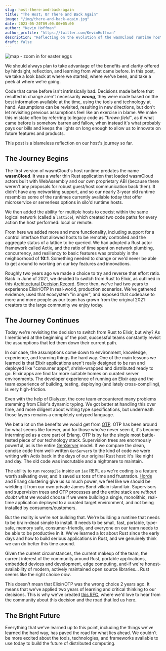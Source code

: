 ```yaml
---
slug: host-there-and-back-again
title: "The Host; Or There and Back Again"
image: "/img/there-and-back-again.jpg"
date: 2023-05-20T09:00:00+05:00
author: "Kevin Hoffman"
author_profile: "https://twitter.com/KevinHoffman"
description: "Reflecting on the evolution of the wasmCloud runtime host"
draft: false
---
```


![map - zoom in for easter eggs](/img/there-and-back-again.jpg)

We should always plan to take advantage of the benefits and clarity offered by hindsight, reflection, and learning from what came before. In this post, we take a look back at where we started, where we've been, and take a peek at where we're going.

<!-- truncate -->

Code that came before isn't intrinsically bad. Decisions made before that resulted in change aren't necessarily **_wrong_**, they were made based on the best information available at the time, using the tools and technology at hand. Assumptions can be revisited, resulting in new directions, but don't let revisiting previous assumptions feel like an exercise in blame. We make this mistake often by referring to legacy code as _"brown field"_, as if what came before is somehow barren and fallow, when instead it's what probably pays our bills and keeps the lights on long enough to allow us to innovate on future features and products.

This post is a blameless reflection on our host's journey so far.

## The Journey Begins

The first version of wasmCloud's host runtime predates the name **wasmCloud**. It was a wafer thin Rust application that loaded wasmCloud actors built with WebAssembly and our own proprietary ABI (because there weren't any proposals for robust guest/host communication back then). It didn't have any networking support, and so our nearly 3-year old runtime resembles some of the runtimes currently available today that offer microservice or serverless options in silo'd runtime hosts.

We then added the ability for multiple hosts to coexist within the same logical network (called a `lattice`), which created two code paths for every action the host performed: local or remote.

From here we added more and more functionality, including support for a control interface that allowed hosts to be remotely controlled and the aggregate status of a lattice to be queried. We had adopted a Rust actor framework called Actix, and the ratio of time spent on network plumbing, concurrency, and resiliency to basic features was probably in the neighborhood of **10:1**. Something needed to change or we'd never be able to get around to working on our key features and innovations.

Roughly two years ago we made a choice to try and reverse that effort ratio. Back in June of 2021, we decided to switch from Rust to Elixir, as outlined in this [Architectural Decision Record](https://wasmcloud.github.io/adr/0010-otp.html). Since then, we've had two years to experience Elixir/OTP in real-world, production scenarios. We've gathered evidence, used that ecosystem "in anger", and exposed that codebase to more and more people as our team has grown from the original 2021 creators to the large community we enjoy today.

## The Journey Continues

Today we're revisiting the decision to switch from Rust to Elixir, but why? As I mentioned at the beginning of the post, successful teams constantly revisit the assumptions that led them down their current path.

In our case, the assumptions come down to environment, knowledge, experience, and learning things the hard way. One of the main lessons we learned is that Elixir applications aren't really designed to be run and deployed like "consumer apps", shrink-wrapped and distributed ready to go. Elixir apps are find far more suitable homes on curated server environments. The developer experience of running an Elixir app and the team experience of building, testing, deploying (and lately cross-compiling), is very high-friction.

Even with the help of Dialyzer, the core team encountered many problems stemming from Elixir's dynamic typing. We got better at handling this over time, and more diligent about writing type specifications, but underneath those layers remains a completely untyped language.

We bet a lot on the benefits we would get from [OTP](https://www.erlang.org). OTP has been around for what seems like forever, and for those who've never seen it, it's become intermingled as a core part of Erlang. OTP is by far the single most battle-tested piece of our technology stack. Supervision trees are enormously powerful, as is the entire [GenServer](https://hexdocs.pm/elixir/1.14/GenServer.html) model. If we compare the clean, concise code from well-written `GenServer`s to the kind of code we were writing with Actix back in the days of our original Rust host: it's like night and day. The old code was inscrutable and a nightmare to maintain.

The ability to run `recompile` inside an `iex` REPL as we're coding is a feature worth salivating over, and it saved us tons of time and frustration. [Horde](https://hexdocs.pm/horde/getting_started.html) and Erlang clustering give us so much power, we feel like we should be wielding it from our own private James Bond villain island lair. Supervisors and supervision trees and OTP processes and the entire stack are _without doubt_ what we would choose if we were building a single, monolithic, real-time application deployed to a curated target environment, and not being installed by consumers/customers.

But the reality is we're _not_ building that. We're building a runtime that needs to be brain-dead simple to install. It needs to be small, fast, portable, type-safe, memory safe, consumer-friendly, and everyone on our team needs to be able to be productive in it. We've learned a lot about Rust since the early days and how to build serious applications in Rust, and we genuinely think we can do better this time around.

Given the current circumstances, the current makeup of the team, the current interest of the community around Rust, portable applications, embedded devices and development, edge computing, and-if we're honest-availability of modern, actively maintained open source libraries... Rust seems like the right choice _now_.

This doesn't mean that Elixir/OTP was the wrong choice 2 years ago. It means that we've applied two years of learning and critical thinking to our decisions. This is why we've created [this RFC](https://github.com/wasmCloud/wasmCloud/issues/324), where we'd love to hear from the community about this decision and the road that led us here.

## The Bright Future

Everything that we've learned up to this point, including the things we've learned the hard way, has paved the road for what lies ahead. We couldn't be more excited about the tools, technologies, and frameworks available to use today to build the future of distributed computing.
